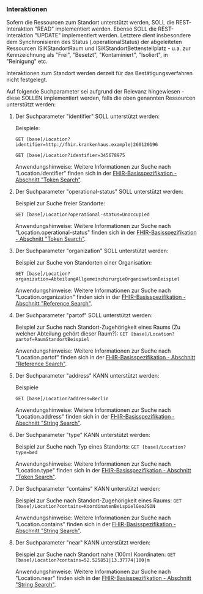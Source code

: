 ### Interaktionen

Sofern die Ressourcen zum Standort unterstützt werden, SOLL die REST-Interaktion "READ" implementiert werden. Ebenso SOLL die REST-Interaktion "UPDATE" implementiert werden. Letztere dient insbesondere dem Synchronisieren des Status (.operationalStatus) der abgeleiteten Ressourcen ISiKStandortRaum und ISiKStandortBettenstellplatz - u.a. zur Kennzeichnung als "Frei", "Besetzt", "Kontaminiert", "Isoliert", in "Reinigung" etc.


Interaktionen zum Standort werden derzeit für das Bestätigungsverfahren nicht festgelegt.

Auf folgende Suchparameter sei aufgrund der Relevanz hingewiesen - diese SOLLEN implementiert werden, falls die oben genannten Ressourcen unterstützt werden:


1. Der Suchparameter "identifier" SOLL unterstützt werden:

    Beispiele:

    ```GET [base]/Location?identifier=http://fhir.krankenhaus.example|260120196```

    ```GET [base]/Location?identifier=345678975```

    Anwendungshinweise: Weitere Informationen zur Suche nach "Location.identifier" finden sich in der [FHIR-Basisspezifikation - Abschnitt "Token Search"](https://hl7.org/fhir/R4/search.html#token).

1. Der Suchparameter "operational-status" SOLL unterstützt werden:

    Beispiel zur Suche freier Standorte:

    ```GET [base]/Location?operational-status=Unoccupied```

    Anwendungshinweise: Weitere Informationen zur Suche nach "Location.operational-status" finden sich in der [FHIR-Basisspezifikation - Abschnitt "Token Search"](https://hl7.org/fhir/R4/search.html#token).

1. Der Suchparameter "organization" SOLL unterstützt werden:

    Beispiel zur Suche von Standorten einer Organisation:

    ```GET [base]/Location?organization=AbteilungAllgemeinchirurgieOrganisationBeispiel```

    Anwendungshinweise: Weitere Informationen zur Suche nach "Location.organization" finden sich in der [FHIR-Basisspezifikation - Abschnitt "Reference Search"](https://hl7.org/fhir/R4/search.html#reference).

1. Der Suchparameter "partof" SOLL unterstützt werden:

    Beispiel zur Suche nach Standort-Zugehörigkeit eines Raums (Zu welcher Abteilung gehört dieser Raum?):
    ```GET [base]/Location?partof=RaumStandortBeispiel```

    Anwendungshinweise: Weitere Informationen zur Suche nach "Location.partof" finden sich in der [FHIR-Basisspezifikation - Abschnitt "Reference Search"](https://hl7.org/fhir/R4/search.html#reference).

1. Der Suchparameter "address" KANN unterstützt werden:

    Beispiele

    ```GET [base]/Location?address=Berlin```

    Anwendungshinweise: Weitere Informationen zur Suche nach "Location.address" finden sich in der [FHIR-Basisspezifikation - Abschnitt "String Search"](https://hl7.org/fhir/R4/search.html#string).

1. Der Suchparameter "type" KANN unterstützt werden:

    Beispiel zur Suche nach Typ eines Standorts:
    ```GET [base]/Location?type=bed```

    Anwendungshinweise: Weitere Informationen zur Suche nach "Location.type" finden sich in der [FHIR-Basisspezifikation - Abschnitt "Token Search"](https://hl7.org/fhir/R4/search.html#token).

1. Der Suchparameter "contains" KANN unterstützt werden:

    Beispiel zur Suche nach Standort-Zugehörigkeit eines Raums:
    ```GET [base]/Location?contains=KoordinatenBeispielGeoJSON```

    Anwendungshinweise: Weitere Informationen zur Suche nach "Location.contains" finden sich in der [FHIR-Basisspezifikation - Abschnitt "String Search"](https://hl7.org/fhir/R4/search.html#string).

1. Der Suchparameter "near" KANN unterstützt werden:

    Beispiel zur Suche nach Standort nahe (100m) Koordinaten:
    ```GET [base]/Location?contains=52.525851|13.37774|100|m```

    Anwendungshinweise: Weitere Informationen zur Suche nach "Location.near" finden sich in der [FHIR-Basisspezifikation - Abschnitt "String Search"](https://hl7.org/fhir/R4/search.html#string).


